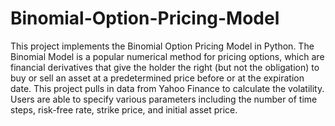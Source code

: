 # Binomial-Option-Pricing-Model
This project implements the Binomial Option Pricing Model in Python. The Binomial Model is a popular numerical method for pricing options, which are financial derivatives that give the holder the right (but not the obligation) to buy or sell an asset at a predetermined price before or at the expiration date. This project pulls in data from Yahoo Finance to calculate the volatility. Users are able to specify various parameters including the number of time steps, risk-free rate, strike price, and initial asset price. 
